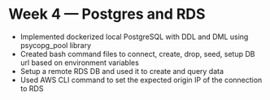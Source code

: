 # Week 4 — Postgres and RDS

 - Implemented dockerized local PostgreSQL with DDL and DML using psycopg_pool library
 - Created bash command files to connect, create, drop, seed, setup DB url based on environment variables
 - Setup a remote RDS DB and used it to create and query data
 - Used AWS CLI command to set the expected origin IP of the connection to RDS